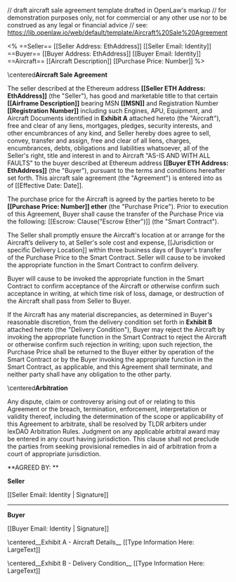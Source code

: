 // draft aircraft sale agreement template drafted in OpenLaw's markup 
// for demonstration purposes only, not for commercial or any other use nor to be construed as any legal or financial advice
// see: https://lib.openlaw.io/web/default/template/Aircraft%20Sale%20Agreement

<%
==Seller==
[[Seller Address: EthAddress]]
[[Seller Email: Identity]]
==Buyer==
[[Buyer Address: EthAddress]]
[[Buyer Email: Identity]]
==Aircraft==
[[Aircraft Description]]
[[Purchase Price: Number]]
%>

\centered**Aircraft Sale Agreement**

The seller described at the Ethereum address **[[Seller ETH Address: EthAddress]]** (the "Seller"), has good and marketable title to that certain **[[Airframe Description]]** bearing MSN **[[MSN]]** and Registration Number **[[Registration Number]]** including such Engines, APU, Equipment, and Aircraft Documents identified in __Exhibit A__ attached hereto (the "Aircraft"), free and clear of any liens, mortgages, pledges, security interests, and other encumbrances of any kind, and Seller hereby does agree to sell, convey, transfer and assign, free and clear of all liens, charges, encumbrances, debts, obligations and liabilities whatsoever, all of the Seller's right, title and interest in and to Aircraft "AS-IS AND WITH ALL FAULTS" to the buyer described at Ethereum address **[[Buyer ETH Address: EthAddress]]** (the "Buyer"), pursuant to the terms and conditions hereafter set forth. This aircraft sale agreement (the "Agreement") is entered into as of [[Effective Date: Date]].  

The purchase price for the Aircraft is agreed by the parties hereto to be **[[Purchase Price: Number]] ether** (the "Purchase Price"). Prior to execution of this Agreement, Buyer shall cause the transfer of the Purchase Price via the following: [[Escrow: Clause("Escrow Ether")]] (the "Smart Contract").

The Seller shall promptly ensure the Aircraft's location at or arrange for the Aircraft’s delivery to, at Seller's sole cost and expense, [[Jurisdiction or specific Delivery Location]] within three business days of Buyer's transfer of the Purchase Price to the Smart Contract.  Seller will cause to be invoked the appropriate function in the Smart Contract to confirm delivery.

Buyer will cause to be invoked the appropriate function in the Smart Contract to confirm acceptance of the Aircraft or otherwise confirm such acceptance in writing, at which time risk of loss, damage, or destruction of the Aircraft shall pass from Seller to Buyer. 

If the Aircraft has any material discrepancies, as determined in Buyer's reasonable discretion, from the delivery condition set forth in __Exhibit B__ attached hereto (the "Delivery Condition"), Buyer may reject the Aircraft by invoking the appropriate function in the Smart Contract to reject the Aircraft or otherwise confirm such rejection in writing; upon such rejection, the Purchase Price shall be returned to the Buyer either by operation of the Smart Contract or by the Buyer invoking the appropriate function in the Smart Contract, as applicable, and this Agreement shall terminate, and neither party shall have any obligation to the other party.

\centered**Arbitration**

Any dispute, claim or controversy arising out of or relating to this Agreement or the breach, termination, enforcement, interpretation or validity thereof, including the determination of the scope or applicability of this Agreement to arbitrate, shall be resolved by TLDR arbiters under lexDAO Arbitration Rules. Judgment on any applicable arbitral award may be entered in any court having jurisdiction. This clause shall not preclude the parties from seeking provisional remedies in aid of arbitration from a court of appropriate jurisdiction.


**AGREED BY: **


**Seller**

[[Seller Email: Identity | Signature]]
_____________

**Buyer**

[[Buyer Email: Identity | Signature]]

\centered__Exhibit A - Aircraft Details__
[[Type Information Here: LargeText]]

\centered__Exhibit B - Delivery Condition__
[[Type Information Here: LargeText]]

